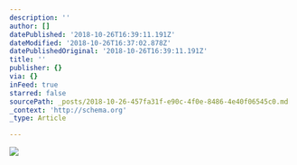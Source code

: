 ```yaml
---
description: ''
author: []
datePublished: '2018-10-26T16:39:11.191Z'
dateModified: '2018-10-26T16:37:02.878Z'
datePublishedOriginal: '2018-10-26T16:39:11.191Z'
title: ''
publisher: {}
via: {}
inFeed: true
starred: false
sourcePath: _posts/2018-10-26-457fa31f-e90c-4f0e-8486-4e40f06545c0.md
_context: 'http://schema.org'
_type: Article

---
```

![](https://the-grid-user-content.s3-us-west-2.amazonaws.com/7b115b62-0c0e-41d4-bce2-16ed9a7d3b3e.png)